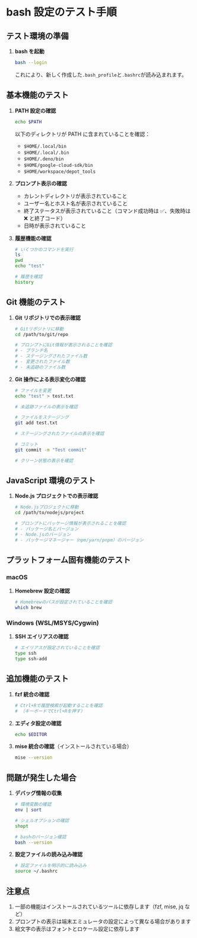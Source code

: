 # bash 設定のテスト手順

## テスト環境の準備

1. **bash を起動**

   ```bash
   bash --login
   ```

   これにより、新しく作成した`.bash_profile`と`.bashrc`が読み込まれます。

## 基本機能のテスト

1. **PATH 設定の確認**

   ```bash
   echo $PATH
   ```

   以下のディレクトリが PATH に含まれていることを確認：

   - `$HOME/.local/bin`
   - `$HOME/.local/.bin`
   - `$HOME/.deno/bin`
   - `$HOME/google-cloud-sdk/bin`
   - `$HOME/workspace/depot_tools`

2. **プロンプト表示の確認**

   - カレントディレクトリが表示されていること
   - ユーザー名とホスト名が表示されていること
   - 終了ステータスが表示されていること（コマンド成功時は ✅、失敗時は ❌ と終了コード）
   - 日時が表示されていること

3. **履歴機能の確認**

   ```bash
   # いくつかのコマンドを実行
   ls
   pwd
   echo "test"

   # 履歴を確認
   history
   ```

## Git 機能のテスト

1. **Git リポジトリでの表示確認**

   ```bash
   # Gitリポジトリに移動
   cd /path/to/git/repo

   # プロンプトにGit情報が表示されることを確認
   # - ブランチ名
   # - ステージングされたファイル数
   # - 変更されたファイル数
   # - 未追跡のファイル数
   ```

2. **Git 操作による表示変化の確認**

   ```bash
   # ファイルを変更
   echo "test" > test.txt

   # 未追跡ファイルの表示を確認

   # ファイルをステージング
   git add test.txt

   # ステージングされたファイルの表示を確認

   # コミット
   git commit -m "Test commit"

   # クリーン状態の表示を確認
   ```

## JavaScript 環境のテスト

1. **Node.js プロジェクトでの表示確認**

   ```bash
   # Node.jsプロジェクトに移動
   cd /path/to/nodejs/project

   # プロンプトにパッケージ情報が表示されることを確認
   # - パッケージ名とバージョン
   # - Node.jsのバージョン
   # - パッケージマネージャー（npm/yarn/pnpm）のバージョン
   ```

## プラットフォーム固有機能のテスト

### macOS

1. **Homebrew 設定の確認**
   ```bash
   # Homebrewのパスが設定されていることを確認
   which brew
   ```

### Windows (WSL/MSYS/Cygwin)

1. **SSH エイリアスの確認**
   ```bash
   # エイリアスが設定されていることを確認
   type ssh
   type ssh-add
   ```

## 追加機能のテスト

1. **fzf 統合の確認**

   ```bash
   # Ctrl+Rで履歴検索が起動することを確認
   # （キーボードでCtrl+Rを押す）
   ```

2. **エディタ設定の確認**

   ```bash
   echo $EDITOR
   ```

3. **mise 統合の確認**（インストールされている場合）
   ```bash
   mise --version
   ```

## 問題が発生した場合

1. **デバッグ情報の収集**

   ```bash
   # 環境変数の確認
   env | sort

   # シェルオプションの確認
   shopt

   # bashのバージョン確認
   bash --version
   ```

2. **設定ファイルの読み込み確認**
   ```bash
   # 設定ファイルを明示的に読み込み
   source ~/.bashrc
   ```

## 注意点

1. 一部の機能はインストールされているツールに依存します（fzf, mise, jq など）
2. プロンプトの表示は端末エミュレータの設定によって異なる場合があります
3. 絵文字の表示はフォントとロケール設定に依存します
